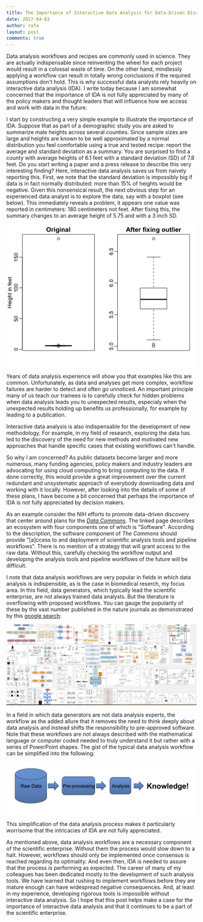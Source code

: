 ```yaml
---
title: The Importance of Interactive Data Analysis for Data-Driven Discovery
date: 2017-04-03
author: rafa
layout: post
comments: true
---
```


Data analysis workflows and recipes are commonly used in science. They
are actually indispensable since reinventing the wheel for each
project would result in a colossal waste of time. On the other hand,
mindlessly applying a workflow can result in 
totally wrong conclusions if the required assumptions don't hold. 
This is why successful data analysts rely heavily on interactive
data analysis (IDA). I write today because I am somewhat
concerned that the importance of IDA is not fully appreciated by many
of the policy makers and thought leaders that will influence how we
access and work with data in the future.

I start by constructing a very simple example to illustrate the
importance of IDA. Suppose that as
part of a demographic study you are asked to summarize male heights
across several counties. Since sample sizes are large and heights are
known to be well approximated by a normal distribution you feel
comfortable using a true and tested recipe: 
report the average and standard deviation as a summary. You are
surprised to find a county with average heights of 6.1 feet with a
standard deviation (SD) of 7.8 feet. Do you start writing a paper and a
press release to describe this very interesting finding? Here,
interactive data analysis saves us from naively reporting this.
First, we note that the standard deviation is impossibly big if data is in
fact normally distributed: more than 15% of heights would be
negative. Given this nonsensical result, the next 
obvious step for an experienced data analyst is to explore the data,
say with a boxplot (see below). This immediately reveals a problem, it
appears one value was reported in centimeters: 180 centimeters not
feet. After fixing this, the summary changes to an average height
of 5.75 and with a 3 inch SD. 

![European Outlier](https://raw.githubusercontent.com/simplystats/simplystats.github.io/master/_images/heights-with-outlier.png)


Years of data analysis experience will show you that examples like this are
common. Unfortunately, as data and analyses get more complex, workflow
failures are harder to detect and often go unnoticed. An important
principle many of us teach our trainees is to carefully check for
hidden problems when data analysis leads you to unexpected results,
especialy when the unexpected results holding up benefits us
professionally, for example by leading to a publication.

Interactive data analysis is also indispensable for the
development of new methodology. For example, in my field of research, exploring
the data has led to the discovery of the need for new methods and
motivated new approaches that handle specific cases that existing
workflows can't handle.

So why I am concerned?
As public datasets become larger and more
numerous, many funding agencies, policy makers and industry leaders are
advocating for using cloud computing to bring computing to the
data. If done correctly, this would provide a great improvement over 
the current redundant and unsystematic approach of everybody downloading data and working with it locally. However, after
looking into the details of some of these plans, I have become a bit
concerned that perhaps the importance of IDA is not fully appreciated by decision makers.

As an example consider the NIH efforts to promote data-driven discovery
that center around plans for the
[_Data Commons_](https://datascience.nih.gov/commons). The linked page
describes an ecosystem with four components one of which is
"Software". According to the description, the software component of
_The Commons_ should provide "[a]ccess to and deployment of scientific analysis
tools and pipeline workflows". There is no mention of a strategy that
will grant access to the
raw data. Without this, carefully checking the workflow output and 
developing the analysis tools and pipeline workflows of the future
will be difficult.

I note that data analysis workflows are very popular in fields in which data
analysis is indispensible, as is the case in biomedical reserch, my
focus area. In this field, data generators, which typically
lead the scientific enterprise, are not always trained data
analysts. But the literature is overflowing with proposed workflows.
You can gauge the popularity of these by the vast number
published in the nature journals as demonstrated by this
[google search](https://www.google.com/search?q=workflow+site:nature.com&biw=1706&bih=901&source=lnms&tbm=isch&sa=X&ved=0ahUKEwi3usL8-dDPAhUDMSYKHaBFBTAQ_AUIBigB#tbm=isch&q=analysis+workflow+site:nature.com):

![Nature workflows](https://raw.githubusercontent.com/simplystats/simplystats.github.io/master/_images/many-workflows.png)


In a field in which data generators are not data analysis experts, the
workflow as the added allure that it removes the need to think deeply about
data analysis and instead shifts the responsibility to pre-approved
software. Note that these workflows are not always described with the
mathematical language or computer coded needed to truly understand it
but rather with a series of PowerPoint shapes. The gist of the typical
data analysis workflow can be simplified into the following:

![workflows](https://raw.githubusercontent.com/simplystats/simplystats.github.io/master/_images/workflow.png)

This simplification of the data analysis process makes it particularly
worrisome that the intricacies of IDA are not fully appreciated.

As mentioned above, data analysis workflows are a necessary component of
the scientific enterprise. Without them the process would slow down to
a halt. However, workflows should only be implemented once consensus
is reached regarding its optimality. And even then, IDA is needed to
assure that the process is performing as expected. The career of many of my 
colleagues has been dedicated mostly to the development of such
analysis tools. We have learned that rushing to implement workflows
before they are mature enough can have widespread negative
consequences. And, at least in my experience, developing rigorous tools is 
impossible without interactive data analysis. So I hope that this post
helps make a case for the importance of interactive data analysis and
that it continues to be a part of the scientific enterprise.  






